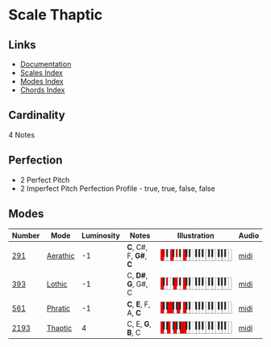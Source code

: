 # Scale Thaptic

## Links

- [Documentation](README.md)
- [Scales Index](Scales.md)
- [Modes Index](Modes.md)
- [Chords Index](Chords.md)

## Cardinality

4 Notes

## Perfection

- 2 Perfect Pitch
- 2 Imperfect Pitch
Perfection Profile - true, true, false, false

## Modes

| Number | Mode | Luminosity | Notes | Illustration | Audio |
|--------|------|------------|-------|--------------|-------|
| [291](https://ianring.com/musictheory/scales/291) | [Aerathic](ModeAerathic.md) | -1 | **C**, C#, F, **G#**, **C** | ![CNaturalAerathic](ModeCNaturalAerathic.png) | [midi](https://github.com/edipermadi/music/blob/main/docs/ModeCNaturalAerathic.mid?raw=true) | 
| [393](https://ianring.com/musictheory/scales/393) | [Lothic](ModeLothic.md) | -1 | C, **D#**, **G**, G#, C | ![CNaturalLothic](ModeCNaturalLothic.png) | [midi](https://github.com/edipermadi/music/blob/main/docs/ModeCNaturalLothic.mid?raw=true) | 
| [561](https://ianring.com/musictheory/scales/561) | [Phratic](ModePhratic.md) | -1 | **C**, **E**, F, A, **C** | ![CNaturalPhratic](ModeCNaturalPhratic.png) | [midi](https://github.com/edipermadi/music/blob/main/docs/ModeCNaturalPhratic.mid?raw=true) | 
| [2193](https://ianring.com/musictheory/scales/2193) | [Thaptic](ModeThaptic.md) | 4 | C, E, **G**, **B**, C | ![CNaturalThaptic](ModeCNaturalThaptic.png) | [midi](https://github.com/edipermadi/music/blob/main/docs/ModeCNaturalThaptic.mid?raw=true) | 
